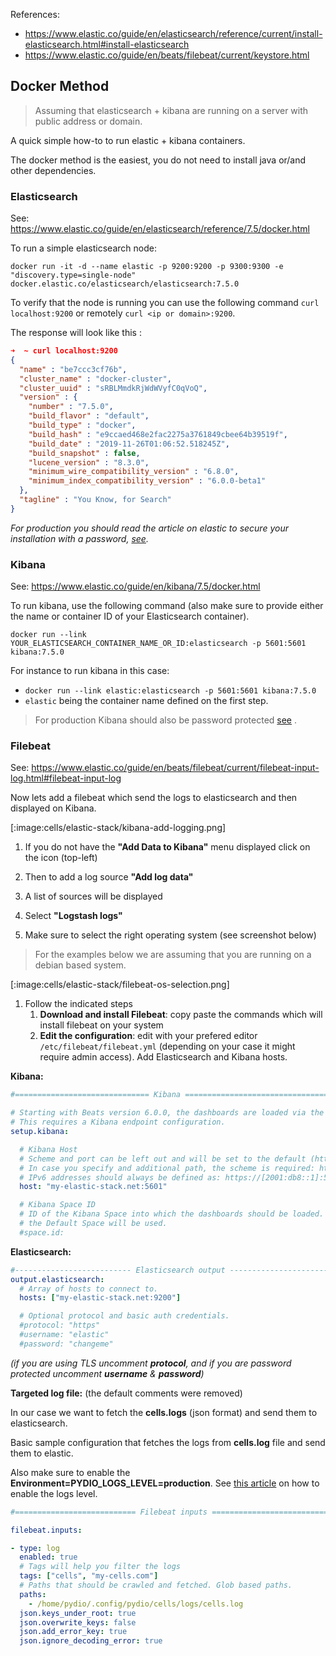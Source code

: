 References:

- https://www.elastic.co/guide/en/elasticsearch/reference/current/install-elasticsearch.html#install-elasticsearch
- https://www.elastic.co/guide/en/beats/filebeat/current/keystore.html


## Docker Method

> Assuming that elasticsearch + kibana are running on a server with public address or domain.

A quick simple how-to to run elastic + kibana containers. 

The docker method is the easiest, you do not need to install java or/and other dependencies.

### Elasticsearch

See: https://www.elastic.co/guide/en/elasticsearch/reference/7.5/docker.html

To run a simple elasticsearch node:

`docker run -it -d --name elastic -p 9200:9200 -p 9300:9300 -e "discovery.type=single-node" docker.elastic.co/elasticsearch/elasticsearch:7.5.0`

To verify that the node is running you can use the following command `curl localhost:9200` or remotely `curl <ip or domain>:9200`.

The response will look like this :

```json
➜  ~ curl localhost:9200
{
  "name" : "be7ccc3cf76b",
  "cluster_name" : "docker-cluster",
  "cluster_uuid" : "sRBLMmdkRjWdWVyfC0qVoQ",
  "version" : {
    "number" : "7.5.0",
    "build_flavor" : "default",
    "build_type" : "docker",
    "build_hash" : "e9ccaed468e2fac2275a3761849cbee64b39519f",
    "build_date" : "2019-11-26T01:06:52.518245Z",
    "build_snapshot" : false,
    "lucene_version" : "8.3.0",
    "minimum_wire_compatibility_version" : "6.8.0",
    "minimum_index_compatibility_version" : "6.0.0-beta1"
  },
  "tagline" : "You Know, for Search"
}
```

*For production you should read the article on elastic to secure your installation with a password, [see](https://www.elastic.co/guide/en/elasticsearch/reference/current/configuring-security.html).*

### Kibana

See: https://www.elastic.co/guide/en/kibana/7.5/docker.html

To run kibana, use the following command (also make sure to provide either the name or container ID of your Elasticsearch container).

`docker run --link YOUR_ELASTICSEARCH_CONTAINER_NAME_OR_ID:elasticsearch -p 5601:5601 kibana:7.5.0`

For instance to run kibana in this case:

- `docker run --link elastic:elasticsearch -p 5601:5601 kibana:7.5.0` 
- `elastic` being the container name defined on the first step.

> For production Kibana should also be password protected [see](https://www.elastic.co/guide/en/kibana/7.5/using-kibana-with-security.html) .

### Filebeat

See: https://www.elastic.co/guide/en/beats/filebeat/current/filebeat-input-log.html#filebeat-input-log

Now lets add a filebeat which send the logs to elasticsearch and then displayed on Kibana.

[:image:cells/elastic-stack/kibana-add-logging.png]

1. If you do not have the **"Add Data to Kibana"** menu displayed click on the icon (top-left)

2. Then to add a log source **"Add log data"**

3. A list of sources will be displayed

4. Select **"Logstash logs"**

5. Make sure to select the right operating system (see screenshot below)

> For the examples below we are assuming that you are running on a debian based system.

[:image:cells/elastic-stack/filebeat-os-selection.png]

1. Follow the indicated steps
   1. **Download and install Filebeat**:  copy paste the commands which will install filebeat on your system
   2. **Edit the configuration**: edit with your prefered editor `/etc/filebeat/filebeat.yml` (depending on your case it might require admin access).
      Add Elasticsearch and Kibana hosts.

**Kibana:**

```yaml
#============================== Kibana =====================================

# Starting with Beats version 6.0.0, the dashboards are loaded via the Kibana API.
# This requires a Kibana endpoint configuration.
setup.kibana:

  # Kibana Host
  # Scheme and port can be left out and will be set to the default (http and 5601)
  # In case you specify and additional path, the scheme is required: http://localhost:5601/path
  # IPv6 addresses should always be defined as: https://[2001:db8::1]:5601
  host: "my-elastic-stack.net:5601"

  # Kibana Space ID
  # ID of the Kibana Space into which the dashboards should be loaded. By default,
  # the Default Space will be used.
  #space.id:
```

**Elasticsearch:**

```yaml
#-------------------------- Elasticsearch output ------------------------------
output.elasticsearch:
  # Array of hosts to connect to.
  hosts: ["my-elastic-stack.net:9200"]

  # Optional protocol and basic auth credentials.
  #protocol: "https"
  #username: "elastic"
  #password: "changeme"
```

*(if you are using TLS uncomment **protocol**, and if you are password protected uncomment **username** & **password**)*

**Targeted log file:** (the default comments were removed)

In our case we want to fetch the **cells.logs** (json format) and send them to elasticsearch.

Basic sample configuration that fetches the logs from **cells.log** file and send them to elastic.

Also make sure to enable the **Environment=PYDIO_LOGS_LEVEL=production**.
See [this article](https://pydio.com/en/docs/cells/v2/systems-logs) on how to enable the logs level.

```yaml
#=========================== Filebeat inputs =============================

filebeat.inputs:

- type: log
  enabled: true
  # Tags will help you filter the logs
  tags: ["cells", "my-cells.com"]
  # Paths that should be crawled and fetched. Glob based paths.
  paths:
    - /home/pydio/.config/pydio/cells/logs/cells.log
  json.keys_under_root: true
  json.overwrite_keys: false
  json.add_error_key: true
  json.ignore_decoding_error: true
```